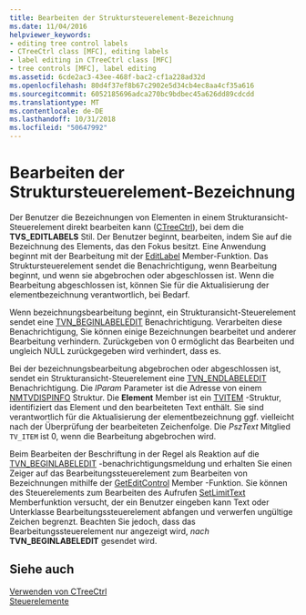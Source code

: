 ```yaml
---
title: Bearbeiten der Struktursteuerelement-Bezeichnung
ms.date: 11/04/2016
helpviewer_keywords:
- editing tree control labels
- CTreeCtrl class [MFC], editing labels
- label editing in CTreeCtrl class [MFC]
- tree controls [MFC], label editing
ms.assetid: 6cde2ac3-43ee-468f-bac2-cf1a228ad32d
ms.openlocfilehash: 80d4f37ef8b67c2902e5d34cb4ec8aa4cf35a616
ms.sourcegitcommit: 6052185696adca270bc9bdbec45a626dd89cdcdd
ms.translationtype: MT
ms.contentlocale: de-DE
ms.lasthandoff: 10/31/2018
ms.locfileid: "50647992"
---
```

# <a name="tree-control-label-editing"></a>Bearbeiten der Struktursteuerelement-Bezeichnung

Der Benutzer die Bezeichnungen von Elementen in einem Strukturansicht-Steuerelement direkt bearbeiten kann ([CTreeCtrl](../mfc/reference/ctreectrl-class.md)), bei dem die **TVS_EDITLABELS** Stil. Der Benutzer beginnt, bearbeiten, indem Sie auf die Bezeichnung des Elements, das den Fokus besitzt. Eine Anwendung beginnt mit der Bearbeitung mit der [EditLabel](../mfc/reference/ctreectrl-class.md#editlabel) Member-Funktion. Das Struktursteuerelement sendet die Benachrichtigung, wenn Bearbeitung beginnt, und wenn sie abgebrochen oder abgeschlossen ist. Wenn die Bearbeitung abgeschlossen ist, können Sie für die Aktualisierung der elementbezeichnung verantwortlich, bei Bedarf.

Wenn bezeichnungsbearbeitung beginnt, ein Strukturansicht-Steuerelement sendet eine [TVN_BEGINLABELEDIT](/windows/desktop/Controls/tvn-beginlabeledit) Benachrichtigung. Verarbeiten diese Benachrichtigung, Sie können einige Bezeichnungen bearbeitet und anderer Bearbeitung verhindern. Zurückgeben von 0 ermöglicht das Bearbeiten und ungleich NULL zurückgegeben wird verhindert, dass es.

Bei der bezeichnungsbearbeitung abgebrochen oder abgeschlossen ist, sendet ein Strukturansicht-Steuerelement eine [TVN_ENDLABELEDIT](/windows/desktop/Controls/tvn-endlabeledit) Benachrichtigung. Die *lParam* Parameter ist die Adresse von einem [NMTVDISPINFO](/windows/desktop/api/commctrl/ns-commctrl-tagtvdispinfoa) Struktur. Die **Element** Member ist ein [TVITEM](/windows/desktop/api/commctrl/ns-commctrl-tagtvitema) -Struktur, identifiziert das Element und den bearbeiteten Text enthält. Sie sind verantwortlich für die Aktualisierung der elementbezeichnung ggf. vielleicht nach der Überprüfung der bearbeiteten Zeichenfolge. Die *PszText* Mitglied `TV_ITEM` ist 0, wenn die Bearbeitung abgebrochen wird.

Beim Bearbeiten der Beschriftung in der Regel als Reaktion auf die [TVN_BEGINLABELEDIT](/windows/desktop/Controls/tvn-beginlabeledit) -benachrichtigungsmeldung und erhalten Sie einen Zeiger auf das Bearbeitungssteuerelement zum Bearbeiten von Bezeichnungen mithilfe der [GetEditControl](../mfc/reference/ctreectrl-class.md#geteditcontrol) Member -Funktion. Sie können des Steuerelements zum Bearbeiten des Aufrufen [SetLimitText](../mfc/reference/cedit-class.md#setlimittext) Memberfunktion versucht, der ein Benutzer eingeben kann Text oder Unterklasse Bearbeitungssteuerelement abfangen und verwerfen ungültige Zeichen begrenzt. Beachten Sie jedoch, dass das Bearbeitungssteuerelement nur angezeigt wird, *nach* **TVN_BEGINLABELEDIT** gesendet wird.

## <a name="see-also"></a>Siehe auch

[Verwenden von CTreeCtrl](../mfc/using-ctreectrl.md)<br/>
[Steuerelemente](../mfc/controls-mfc.md)

